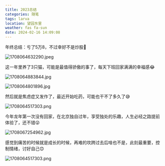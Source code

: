 ```yaml
---
title: 2023总结
categories: 随笔
tags: larva
location: 望园东里
weather: fas fa-sun
date: 2024-02-16 14:09:08
---
```

年终总结：亏了5万8，不过幸好不是炒股🤔

![1708064632290.jpeg](/life/1708064632290.jpeg)

<!-- more -->

这一年里养了3只猫，可能是最值得骄傲的事了，每天下班回家满满的幸福感😂

![1708064883844.jpg](/life/1708064883844.jpg)

![1708064801896.jpg](/life/1708064801896.jpg)

然后就是焦虑症又发作了，最近开始吃药，可能也干不了多久了😅

![1708064517303.png](/life/1708064517303.png)

今年龙年第一次没有回家，在北京独自过年，享受独处的乐趣，人生必经之路提前体验了，还不错😜

![1708067254962.jpg](/life/1708067254962.jpg)

感觉到痛苦的时候就是成长的时候，再难的坎跨过去后啥也不是，此刻最重要，控制情绪，讨好自己😊

![1708064517303.png](/life/1708067254958.jpg)